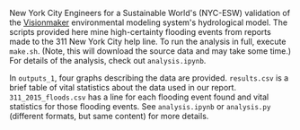 New York City Engineers for a Sustainable World's (NYC-ESW) validation of the [Visionmaker](https://visionmaker.us/nyc/) environmental modeling system's hydrological model. The scripts provided here mine high-certainty flooding events from reports made to the 311 New York City help line. To run the analysis in full, execute `make.sh`. (Note, this will download the source data and may take some time.) For details of the analysis, check out `analysis.ipynb`.

In `outputs_1`, four graphs describing the data are provided. `results.csv` is a brief table of vital statistics about the data used in our report. `311_2015_floods.csv` has a line for each flooding event found and vital statistics for those flooding events. See `analysis.ipynb` or `analysis.py` (different formats, but same content) for more details. 
